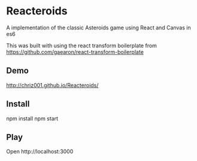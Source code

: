 # Reacteroids
A implementation of the classic Asteroids game using React and Canvas in es6

This was built with using the react transform boilerplate from
https://github.com/gaearon/react-transform-boilerplate

## Demo

http://chriz001.github.io/Reacteroids/

## Install

npm install
npm start

## Play

Open http://localhost:3000
